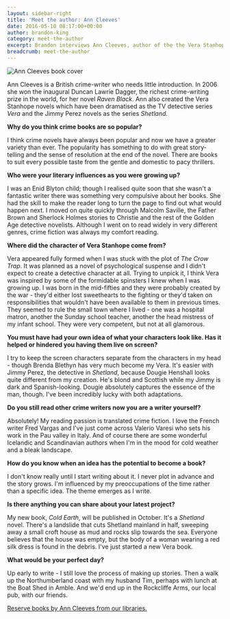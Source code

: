 ```yaml
---
layout: sidebar-right
title: 'Meet the author: Ann Cleeves'
date: 2016-05-10 08:17:00+00:00
author: brandon-king
category: meet-the-author
excerpt: Brandon interviews Ann Cleeves, author of the the Vera Stanhope novels.
breadcrumb: meet-the-author
---
```

![Ann Cleeves book cover](/images/featured/featured-ann-cleeves.jpg)

Ann Cleeves is a British crime-writer who needs little introduction. In 2006 she won the inaugural Duncan Lawrie Dagger, the richest crime-writing prize in the world, for her novel <cite>Raven Black</cite>. Ann also created the Vera Stanhope novels which have been dramatised as the TV detective series <cite>Vera</cite> and the Jimmy Perez novels as the series <cite>Shetland</cite>.

**Why do you think crime books are so popular?**

I think crime novels have always been popular and now we have a greater variety than ever. The popularity has something to do with great story-telling and the sense of resolution at the end of the novel. There are books to suit every possible taste from the gentle and domestic to pacy thrillers.

**Who were your literary influences as you were growing up?**

I was an Enid Blyton child; though I realised quite soon that she wasn't a fantastic writer there was something very compulsive about her books. She had the skill to make the reader long to turn the page to find out what would happen next. I moved on quite quickly through Malcolm Saville, the Father Brown and Sherlock Holmes stories to Christie and the rest of the Golden Age detective novelists. Although I went on to read widely in very different genres, crime fiction was always my comfort reading.

**Where did the character of Vera Stanhope come from?**

Vera appeared fully formed when I was stuck with the plot of <cite>The Crow Trap</cite>. It was planned as a novel of psychological suspense and I didn't expect to create a detective character at all. Trying to unpick it, I think Vera was inspired by some of the formidable spinsters I knew when I was growing up. I was born in the mid-fifties and they were probably created by the war - they'd either lost sweethearts to the fighting or they'd taken on responsibilities that wouldn't have been available to them in previous times. They seemed to rule the small town where I lived - one was a hospital matron, another the Sunday school teacher, another the head mistress of my infant school. They were very competent, but not at all glamorous.

**You must have had your own idea of what your characters look like. Has it helped or hindered you having them live on screen?**

I try to keep the screen characters separate from the characters in my head - though Brenda Blethyn has very much become my Vera.  It's easier with Jimmy Perez, the detective in <cite>Shetland</cite>, because Dougie Henshall looks quite different from my creation. He's blond and Scottish while my Jimmy is dark and Spanish-looking. Dougie absolutely captures the essence of the man, though. I've been incredibly lucky with both adaptations.

**Do you still read other crime writers now you are a writer yourself?**

Absolutely! My reading passion is translated crime fiction. I love the French writer Fred Vargas and I've just come across Valerio Varesi who sets his work in the Pau valley in Italy. And of course there are some wonderful Icelandic and Scandinavian authors when I'm in the mood for cold weather and a bleak landscape.

**How do you know when an idea has the potential to become a book?**

I don't know really until I start writing about it. I never plot in advance and the story grows. I'm influenced by my preoccupations of the time rather than a specific idea. The theme emerges as I write.

**Is there anything you can share about your latest project?**

My new book, <cite>Cold Earth</cite>, will be published in October. It's a <cite>Shetland</cite> novel. There's a landslide that cuts Shetland mainland in half, sweeping away a small croft house as mud and rocks slip towards the sea. Everyone believes that the house was empty, but the body of a woman wearing a red silk dress is found in the debris. I've just started a new Vera book.

**What would be your perfect day?**

Up early to write - I still love the process of making up stories. Then a walk up the Northumberland coast with my husband Tim, perhaps with lunch at the Boat Shed in Amble. And we'd end up in the Rockcliffe Arms, our local pub, with our friends.

[Reserve books by Ann Cleeves from our libraries.](https://suffolk.spydus.co.uk/cgi-bin/spydus.exe/ENQ/OPAC/BIBENQ/19504702?QRY=CAUBIB%3C%20IRN(4807)&QRYTEXT=Cleeves%2C%20Ann)

